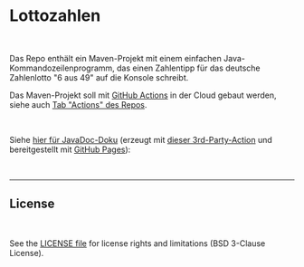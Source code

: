 # Lottozahlen #

<br>

Das Repo enthält ein Maven-Projekt mit einem einfachen Java-Kommandozeilenprogramm, 
das einen Zahlentipp für das deutsche Zahlenlotto "6 aus 49" auf die Konsole schreibt.

Das Maven-Projekt soll mit [GitHub Actions](https://github.com/features/actions) in der Cloud 
gebaut werden, siehe auch 
[Tab "Actions" des Repos](https://github.com/MDecker-MobileComputing/Maven_Lottozahlen/actions).

<br>

Siehe [hier für JavaDoc-Doku](https://mdecker-mobilecomputing.github.io/Maven_Lottozahlen/) (erzeugt mit 
[dieser 3rd-Party-Action](https://github.com/marketplace/actions/deploy-publish-javadoc) und bereitgestellt 
mit [GitHub Pages](https://pages.github.com/)): 

<br>

----

## License ##

<br>

See the [LICENSE file](LICENSE.md) for license rights and limitations (BSD 3-Clause License).

<br>
